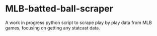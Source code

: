 # MLB-batted-ball-scraper
A work in progress python script to scrape play by play data from MLB games, focusing on getting any statcast data.
